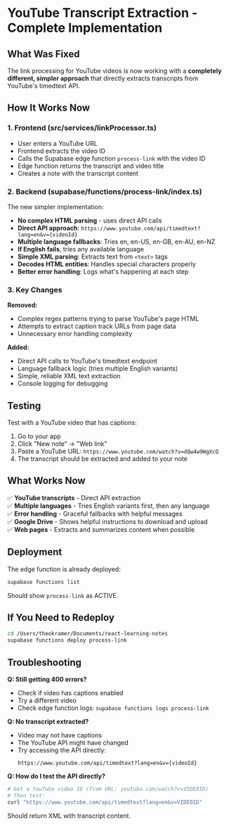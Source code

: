 # YouTube Transcript Extraction - Complete Implementation

## What Was Fixed

The link processing for YouTube videos is now working with a **completely different, simpler approach** that directly extracts transcripts from YouTube's timedtext API.

## How It Works Now

### 1. Frontend (src/services/linkProcessor.ts)
- User enters a YouTube URL
- Frontend extracts the video ID
- Calls the Supabase edge function `process-link` with the video ID
- Edge function returns the transcript and video title
- Creates a note with the transcript content

### 2. Backend (supabase/functions/process-link/index.ts)
The new simpler implementation:
- **No complex HTML parsing** - uses direct API calls
- **Direct API approach**: `https://www.youtube.com/api/timedtext?lang=en&v={videoId}`
- **Multiple language fallbacks**: Tries en, en-US, en-GB, en-AU, en-NZ
- **If English fails**, tries any available language
- **Simple XML parsing**: Extracts text from `<text>` tags
- **Decodes HTML entities**: Handles special characters properly
- **Better error handling**: Logs what's happening at each step

### 3. Key Changes

**Removed:**
- Complex regex patterns trying to parse YouTube's page HTML
- Attempts to extract caption track URLs from page data
- Unnecessary error handling complexity

**Added:**
- Direct API calls to YouTube's timedtext endpoint
- Language fallback logic (tries multiple English variants)
- Simple, reliable XML text extraction
- Console logging for debugging

## Testing

Test with a YouTube video that has captions:

1. Go to your app
2. Click "New note" → "Web link"
3. Paste a YouTube URL: `https://www.youtube.com/watch?v=dQw4w9WgXcQ`
4. The transcript should be extracted and added to your note

## What Works Now

✅ **YouTube transcripts** - Direct API extraction  
✅ **Multiple languages** - Tries English variants first, then any language  
✅ **Error handling** - Graceful fallbacks with helpful messages  
✅ **Google Drive** - Shows helpful instructions to download and upload  
✅ **Web pages** - Extracts and summarizes content when possible  

## Deployment

The edge function is already deployed:
```bash
supabase functions list
```

Should show `process-link` as ACTIVE.

## If You Need to Redeploy

```bash
cd /Users/theokramer/Documents/react-learning-notes
supabase functions deploy process-link
```

## Troubleshooting

**Q: Still getting 400 errors?**
- Check if video has captions enabled
- Try a different video
- Check edge function logs: `supabase functions logs process-link`

**Q: No transcript extracted?**
- Video may not have captions
- The YouTube API might have changed
- Try accessing the API directly:
  ```
  https://www.youtube.com/api/timedtext?lang=en&v={videoId}
  ```

**Q: How do I test the API directly?**
```bash
# Get a YouTube video ID (from URL: youtube.com/watch?v=VIDEOID)
# Then test:
curl "https://www.youtube.com/api/timedtext?lang=en&v=VIDEOID"
```

Should return XML with transcript content.
